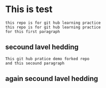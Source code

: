 # This is test 
	this repo is for git hub learning practice 
	this repo is for git hub learning practice  
	for this first paragraph
## secound lavel hedding 
	This git hub pratice demo forked repo 
	and this secound paragraph
## again secound lavel hedding
